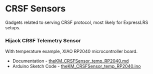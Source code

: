 # CRSF Sensors
Gadgets related to serving CRSF protocol, most likely for ExpressLRS setups.


### Hijack CRSF Telemetry Sensor
With temperature example, XIAO RP2040 microcontroller board.

 - Documentation - [theKM_CRSFSensor_temp_RP2040.md]( theKM_CRSFSensor_temp_RP2040.md )
 - Arduino Sketch Code - [theKM_CRSFSensor_temp_RP2040.ino]( theKM_CRSFSensor_temp_RP2040.ino )
